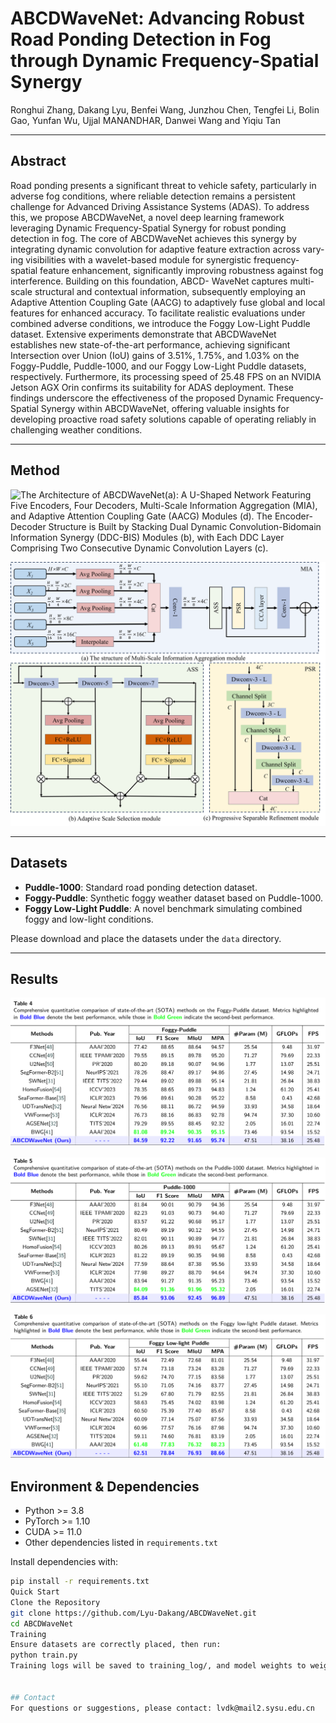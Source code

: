 # ABCDWaveNet: Advancing Robust Road Ponding Detection in Fog through Dynamic Frequency-Spatial Synergy

Ronghui Zhang, Dakang Lyu, Benfei Wang, Junzhou Chen, Tengfei Li, Bolin Gao, Yunfan Wu, Ujjal MANANDHAR, Danwei Wang and Yiqiu Tan

---
## Abstract
Road ponding presents a significant threat to vehicle safety, particularly in adverse fog conditions,
where reliable detection remains a persistent challenge for Advanced Driving Assistance Systems
(ADAS). To address this, we propose ABCDWaveNet, a novel deep learning framework leveraging
Dynamic Frequency-Spatial Synergy for robust ponding detection in fog. The core of ABCDWaveNet
achieves this synergy by integrating dynamic convolution for adaptive feature extraction across vary-
ing visibilities with a wavelet-based module for synergistic frequency-spatial feature enhancement,
significantly improving robustness against fog interference. Building on this foundation, ABCD-
WaveNet captures multi-scale structural and contextual information, subsequently employing an
Adaptive Attention Coupling Gate (AACG) to adaptively fuse global and local features for enhanced
accuracy. To facilitate realistic evaluations under combined adverse conditions, we introduce the
Foggy Low-Light Puddle dataset. Extensive experiments demonstrate that ABCDWaveNet establishes
new state-of-the-art performance, achieving significant Intersection over Union (IoU) gains of 3.51%,
1.75%, and 1.03% on the Foggy-Puddle, Puddle-1000, and our Foggy Low-Light Puddle datasets,
respectively. Furthermore, its processing speed of 25.48 FPS on an NVIDIA Jetson AGX Orin
confirms its suitability for ADAS deployment. These findings underscore the effectiveness of the
proposed Dynamic Frequency-Spatial Synergy within ABCDWaveNet, offering valuable insights
for developing proactive road safety solutions capable of operating reliably in challenging weather
conditions.

---

## Method
![The Architecture of ABCDWaveNet(a): A U-Shaped Network Featuring Five Encoders, Four Decoders, Multi-Scale
Information Aggregation (MIA), and Adaptive Attention Coupling Gate (AACG) Modules (d). The Encoder-Decoder Structure is Built by Stacking Dual Dynamic Convolution-Bidomain Information Synergy (DDC-BIS) Modules (b), with Each DDC Layer Comprising Two Consecutive Dynamic Convolution Layers (c).](./figure/overall.png)

![The Architecture of Multi-Scale Information Aggregation module. (a) illustrates the oversall computational process of MIA module. (b) details the computational specifics of the Adaptive Scale Selection (ASS). (c) shows the Progressive Separable Refinement module.](./figure/MIA.png)

---

## Datasets

- **Puddle-1000**: Standard road ponding detection dataset.  
- **Foggy-Puddle**: Synthetic foggy weather dataset based on Puddle-1000.  
- **Foggy Low-Light Puddle**: A novel benchmark simulating combined foggy and low-light conditions.

Please download and place the datasets under the `data` directory.

---
## Results
![Comprehensive quantitative comparison of state-of-the-art (SOTA) methods on the Foggy-Puddle dataset.](./figure/foggy-puddle.png)

![Comprehensive quantitative comparison of state-of-the-art (SOTA) methods on the Puddle-1000 dataset.](./figure/puddle-1000.png)

![Comprehensive quantitative comparison of state-of-the-art (SOTA) methods on the Foggy Low-light Puddle dataset.](./figure/foggy-low-light.png)

## Environment & Dependencies

- Python >= 3.8  
- PyTorch >= 1.10  
- CUDA >= 11.0  
- Other dependencies listed in `requirements.txt`

Install dependencies with:

```bash
pip install -r requirements.txt
Quick Start
Clone the Repository
git clone https://github.com/Lyu-Dakang/ABCDWaveNet.git
cd ABCDWaveNet
Training
Ensure datasets are correctly placed, then run:
python train.py 
Training logs will be saved to training_log/, and model weights to weights/.


## Contact
For questions or suggestions, please contact: lvdk@mail2.sysu.edu.cn